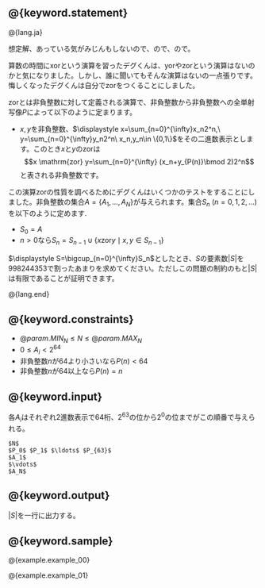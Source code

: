 ## @{keyword.statement}

@{lang.ja}

想定解、あっている気がみじんもしないので、ので、ので。

算数の時間にxorという演算を習ったデグくんは、yorやzorという演算はないのかと気になりました。しかし、誰に聞いてもそんな演算はないの一点張りです。悔しくなったデグくんは自分でzorをつくることにしました。

zorとは非負整数に対して定義される演算で、非負整数から非負整数への全単射写像$P$によって以下のように定まります。

- $x,y$を非負整数、$\displaystyle x=\sum_{n=0}^{\infty}x_n2^n,\ y=\sum_{n=0}^{\infty}y_n2^n\ x_n,y_n\in \{0,1\}$をその二進数表示とします。このとき$x$と$y$のzorは
$$x \mathrm{zor} y=\sum_{n=0}^{\infty} (x_n+y_{P(n)}\bmod 2)2^n$$
と表される非負整数です。

この演算zorの性質を調べるためにデグくんはいくつかのテストをすることにしました。非負整数の集合$A=\{A_1,\ldots,A_N\}$が与えられます。集合$S_n\ (n=0,1,2,\ldots)$を以下のように定めます.

- $S_0=A$
- $n>0$なら$S_n=S_{n-1}\cup \{x \mathrm{zor} y\mid x,y\in S_{n-1}\}$

$\displaystyle S=\bigcup_{n=0}^{\infty}S_n$としたとき、$S$の要素数$|S|$を$998244353$で割ったあまりを求めてください。ただしこの問題の制約のもと$|S|$は有限であることが証明できます。

@{lang.end}

## @{keyword.constraints}

- $@{param.MIN_N} \leq N \leq @{param.MAX_N}$
- $0\leq A_i\lt 2^{64}$
- 非負整数$n$が$64$より小さいなら$P(n)<64$
- 非負整数$n$が$64$以上なら$P(n)=n$

## @{keyword.input}
各$A_i$はそれぞれ2進数表示で64桁、$2^{63}$の位から$2^0$の位までがこの順番で与えられる。

```
$N$
$P_0$ $P_1$ $\ldots$ $P_{63}$
$A_1$
$\vdots$
$A_N$
```

## @{keyword.output}
$|S|$を一行に出力する。

## @{keyword.sample}

@{example.example_00}

@{example.example_01}
